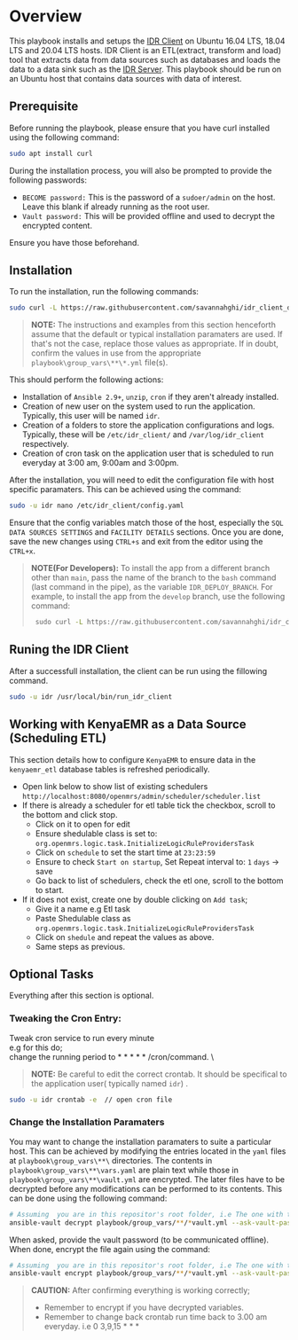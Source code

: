 # Overview
This playbook installs and setups the [IDR Client](https://github.com/savannahghi/idr-client) on Ubuntu 16.04 LTS, 18.04 LTS and 20.04 LTS hosts. IDR Client is an ETL(extract, transform and load) tool that extracts data from data sources such as databases and loads the data to a data sink such as the [IDR Server](https://github.com/savannahghi/idr-server). This playbook should be run on an Ubuntu host that contains data sources with data of interest.


## Prerequisite
Before running the playbook, please ensure that you have curl installed using the following command:
```bash
sudo apt install curl
```

During the installation process, you will also be prompted to provide the following passwords:
- `BECOME password:` This is the password of a `sudoer/admin` on the host. Leave this blank if already running as the root user.
- `Vault password:` This will be provided offline and used to decrypt the encrypted content.

Ensure you have those beforehand.


## Installation

To run the installation, run the following commands:

```bash
sudo curl -L https://raw.githubusercontent.com/savannahghi/idr_client_deploy/main/install.sh | sudo bash
```

> **NOTE:** The instructions and examples from this section henceforth assume that the default or typical installation paramaters are used. If that's not the case, replace those values as appropriate. If in doubt, confirm the values in use from the appropriate `playbook\group_vars\**\*.yml` file(s). 

This should perform the following actions:
- Installation of `Ansible 2.9+`, `unzip`, `cron` if they aren't already installed.
- Creation of new user on the system used to run the application. Typically, this user will be  named `idr`.
- Creation of a folders to store the application configurations and logs. Typically, these will be `/etc/idr_client/` and `/var/log/idr_client` respectively.
- Creation of cron task on the application user that is scheduled to run everyday at 3:00 am, 9:00am and 3:00pm.

After the installation, you will need to edit the configuration file with host specific paramaters. This can be achieved using the command:

```bash
sudo -u idr nano /etc/idr_client/config.yaml
```

Ensure that the config variables match those of the host, especially the `SQL DATA SOURCES SETTINGS` and `FACILITY DETAILS` sections. Once you are done, save the new changes using `CTRL+s`  and exit from the editor using the `CTRL+x`.

> **NOTE(For Developers):** To install the app from a different branch other than `main`, pass the name of the branch to the `bash` command (last command in the pipe), as the variable `IDR_DEPLOY_BRANCH`. For example, to install the app from the `develop` branch, use the following command:
> ```bash
>  sudo curl -L https://raw.githubusercontent.com/savannahghi/idr_client_deploy/main/install.sh | sudo IDR_DEPLOY_BRANCH=develop bash
> ```


## Runing the IDR Client
After a successfull installation, the client can be run using the fillowing command.

```bash
sudo -u idr /usr/local/bin/run_idr_client
```


## Working with KenyaEMR as a Data Source (Scheduling ETL)
This section details how to configure `KenyaEMR` to ensure data in the `kenyaemr_etl` database tables is refreshed periodically.
- Open link below to show list of existing schedulers
 `http://localhost:8080/openmrs/admin/scheduler/scheduler.list`
- If there is already a scheduler for etl table tick the checkbox, scroll to the bottom and click stop.
    - Click on it to open for edit
    - Ensure shedulable class is set to: `org.openmrs.logic.task.InitializeLogicRuleProvidersTask`
    - Click on `schedule` to set the start time at `23:23:59`
    - Ensure to check `Start on startup`, Set Repeat interval to: `1` `days` -> save
    - Go back to list of schedulers, check the etl one, scroll to the bottom to start.
- If it does not exist, create one by double clicking on `Add task`;
    - Give it a name e.g Etl task
    - Paste Shedulable class as `org.openmrs.logic.task.InitializeLogicRuleProvidersTask`
    - Click on `shedule` and repeat the values as above.
    - Same steps as previous.

## Optional Tasks
Everything after this section is optional.

### Tweaking the Cron Entry:
Tweak cron service to run every minute \
e.g for this do; \
change the running period to  * * * * * /cron/command. \
> **NOTE:** Be careful to edit the correct crontab. It should be specifical to the application user( typically named `idr`) .

```bash
sudo -u idr crontab -e  // open cron file
```
### Change the Installation Paramaters

You may want to change the installation paramaters to suite a particular host. This can be achieved by modifying the entries located in the `yaml` files at `playbook\group_vars\**\` directories. The contents in `playbook\group_vars\**\vars.yaml` are plain text while those in `playbook\group_vars\**\vault.yml` are encrypted. The later files have to be decrypted before any modifications can be performed to its contents. This can be done using the following command:

```bash
# Assuming  you are in this repositor's root folder, i.e The one with the README.md file
ansible-vault decrypt playbook/group_vars/**/*vault.yml --ask-vault-pass 
```

When asked, provide the vault password (to be communicated offline). When done, encrypt the file again using the command:


```bash
# Assuming  you are in this repositor's root folder, i.e The one with the README.md file
ansible-vault encrypt playbook/group_vars/**/*vault.yml --ask-vault-pass 
```

> **CAUTION:** After confirming everything is working correctly;
> - Remember to encrypt if you have decrypted variables.
> - Remember to change back crontab run time back to 3.00 am everyday. i.e  0 3,9,15 * * *

